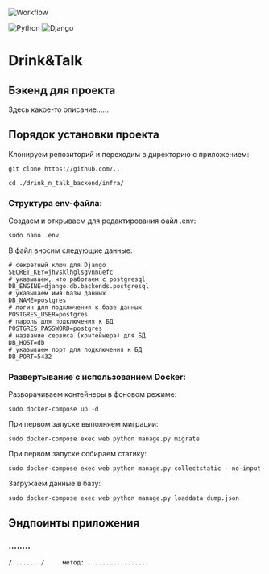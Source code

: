 ![Workflow](https://github.com/drink-and-talk/drink_n_talk_backend/actions/workflows/drink_n_talk_workflow.yml/badge.svg)

![Python](https://img.shields.io/badge/Python-3.10.9-blue?style=for-the-badge&logo=python&logoColor=yellow)
![Django](https://img.shields.io/badge/Django-4.0-red?style=for-the-badge&logo=django&logoColor=blue)


# Drink&Talk
## Бэкенд для проекта 

Здесь какое-то описание......

## Порядок установки проекта

Клонируем репозиторий и переходим в директорию с приложением:
```
git clone https://github.com/...
```
```
cd ./drink_n_talk_backend/infra/
```

### Структура env-файла:

Создаем и открываем для редактирования файл .env:
```
sudo nano .env
```
В файл вносим следующие данные:
```
# секретный ключ для Django
SECRET_KEY=jhvsklhglsgvnnuefc
# указываем, что работаем с postgresql
DB_ENGINE=django.db.backends.postgresql
# указываем имя базы данных
DB_NAME=postgres
# логин для подключения к базе данных
POSTGRES_USER=postgres
# пароль для подключения к БД
POSTGRES_PASSWORD=postgres
# название сервиса (контейнера) для БД
DB_HOST=db
# указываем порт для подключения к БД
DB_PORT=5432
```

### Развертывание с использованием Docker:

Разворачиваем контейнеры в фоновом режиме:
```
sudo docker-compose up -d
```
При первом запуске выполняем миграции:
```
sudo docker-compose exec web python manage.py migrate
```
При первом запуске собираем статику:
```
sudo docker-compose exec web python manage.py collectstatic --no-input
```
Загружаем данные в базу:
```
sudo docker-compose exec web python manage.py loaddata dump.json
```

## Эндпоинты приложения

### ........
```
/......../     метод: ................
```
